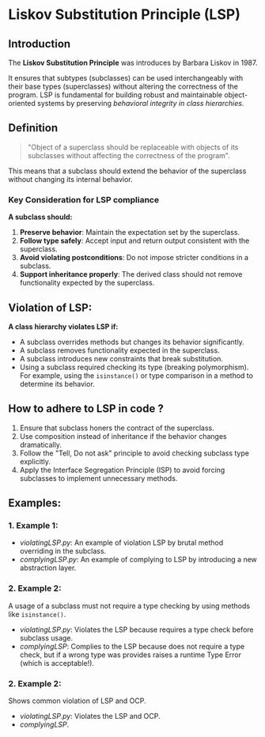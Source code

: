 # Liskov Substitution Principle (LSP)


## Introduction


The **Liskov Substitution Principle** was introduces by Barbara Liskov in 1987.  

It ensures that subtypes (subclasses) can be used interchangeably with their base 
types (superclasses) without altering the correctness of the program. LSP is fundamental 
for building robust and maintainable object-oriented systems by preserving 
*behavioral integrity in class hierarchies*.  


## Definition


> "Object of  a superclass should be replaceable with objects of its subclasses 
> without affecting the correctness of the program".

This means that a subclass should extend the behavior of the superclass without 
changing its internal behavior.   


### Key Consideration for LSP compliance

**A subclass should:**  
1. **Preserve behavior**: Maintain the expectation set by the superclass.  
2. **Follow type safely**: Accept input and return output consistent with the superclass.  
3. **Avoid violating postconditions**: Do not impose stricter conditions in a subclass.  
4. **Support inheritance properly**: The derived class should not remove functionality 
expected by the superclass.  


## Violation of LSP:


**A class hierarchy violates LSP if:**  
- A subclass overrides methods but changes its behavior significantly.  
- A subclass removes functionality expected in the superclass.  
- A subclass introduces new constraints that break substitution. 
- Using a subclass required checking its type (breaking polymorphism).  
    For example, using the `isinstance()` or type comparison in a method 
    to determine its behavior.  


## How to adhere to LSP in code ?


1. Ensure that subclass honers the contract of the superclass.  
2. Use composition instead of inheritance if the behavior changes dramatically.  
3. Follow the "Tell, Do not ask" principle to avoid checking subclass type explicitly.  
4. Apply the Interface Segregation Principle (ISP) to avoid forcing subclasses to 
implement unnecessary methods.  


## Examples: 

### 1. Example 1:


- *violatingLSP.py*: An example of violation LSP by brutal method overriding in the 
subclass.  
- *complyingLSP.py*: An example of complying to LSP by introducing a new abstraction 
layer.   


### 2. Example 2:

A usage of a subclass must not require a type checking by using methods like `isinstance()`. 

- *violatingLSP.py*: Violates the LSP because requires a type check before subclass usage.  
- *complyingLSP*: Complies to the LSP because does not require a type check, but if a wrong 
type was provides raises a runtime Type Error (which is acceptable!). 


### 2. Example 2:

Shows common violation of LSP and OCP. 

- *violatingLSP.py*: Violates the LSP and OCP.  
- *complyingLSP*. 